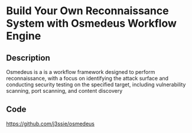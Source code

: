 # Build Your Own Reconnaissance System with Osmedeus Workflow Engine

## Description
Osmedeus is a is a workflow framework designed to perform reconnaissance, with a focus on identifying the attack surface and conducting security testing on the specified target, including vulnerability scanning, port scanning, and content discovery

## Code
https://github.com/j3ssie/osmedeus
